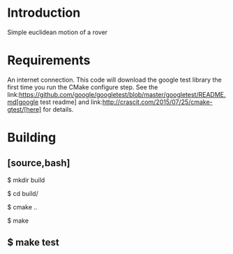 # Introduction

Simple euclidean motion of a rover

# Requirements

An internet connection. This code will download the google test library the first time you run the CMake configure step. See the 
link:https://github.com/google/googletest/blob/master/googletest/README.md[google test readme] and link:http://crascit.com/2015/07/25/cmake-gtest/[here] for details.

# Building
[source,bash]
----
$ mkdir build

$ cd build/

$ cmake ..

$ make

$ make test
----

